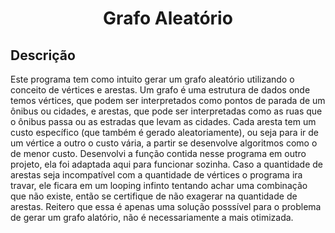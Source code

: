 <div align="center">
    <h1> Grafo Aleatório </h1>
</div>

<div>
    <h2> Descrição </h2>
    <p3> Este programa tem como intuito gerar um grafo aleatório utilizando o conceito de vértices e arestas. Um grafo é uma estrutura de dados onde temos vértices, que podem ser interpretados como pontos de parada de um ônibus ou cidades, e arestas, que pode ser interpretadas como as ruas que o ônibus passa ou as estradas que levam as cidades. Cada aresta tem um custo específico (que também é gerado aleatoriamente), ou seja para ir de um vértice a outro o custo vária, a partir se desenvolve algoritmos como o de menor custo. Desenvolvi a função contida nesse programa em outro projeto, ela foi adaptada aqui para funcionar sozinha. Caso a quantidade de arestas seja incompatível com a quantidade de vértices o programa ira travar, ele ficara em um looping infinto tentando achar uma combinação que não existe, então se certifique de não exagerar na quantidade de arestas. Reitero que essa é apenas uma solução posssível para o problema de gerar um grafo alatório, não é necessariamente a mais otimizada.</p3>
</div><br><br>
